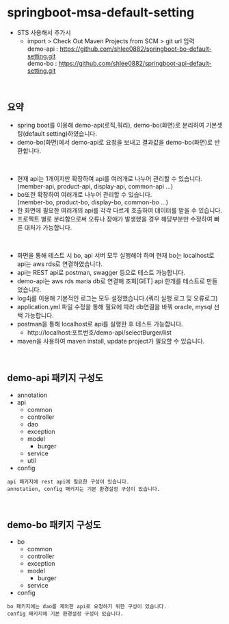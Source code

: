 # springboot-msa-default-setting

- STS 사용해서 추가시 
  - import > Check Out Maven Projects from SCM > git url 입력
  <br/>demo-api : https://github.com/shlee0882/springboot-bo-default-setting.git
  <br/>demo-bo  : https://github.com/shlee0882/springboot-api-default-setting.git

<br/>

## 요약
- spring boot를 이용해 demo-api(로직,쿼리), demo-bo(화면)로 분리하여 기본셋팅(default setting)하였습니다.
- demo-bo(화면)에서 demo-api로 요청을 보내고 결과값을 demo-bo(화면)로 반환합니다.

<br/>

- 현재 api는 1개이지만 확장하여 api를 여러개로 나누어 관리할 수 있습니다.
 <br/>(member-api, product-api, display-api, common-api ...)
- bo또한  확장하여 여러개로 나누어 관리할 수 있습니다.
 <br/>(member-bo, product-bo, display-bo, common-bo ...)
- 한 화면에 필요한 여러개의 api를 각각 다르게 호출하여 데이터를 받을 수 있습니다.
- 프로젝트 별로 분리함으로써 오류나 장애가 발생했을 경우 해당부분만 수정하여 빠른 대처가 가능합니다. 

<br/>

- 화면을 통해 테스트 시 bo, api 서버 모두 실행해야 하며 현재 bo는 localhost로 api는 aws rds로 연결하였습니다.
- api는 REST api로 postman, swagger 등으로 테스트 가능합니다.
- demo-api는 aws rds maria db로 연결해 조회[GET] api 한개를 테스트로 만들었습니다.
- log4j를 이용해 기본적인 로그는 모두 설정했습니다.(쿼리 실행 로그 및 오류로그) 
- application.yml 파일 수정을 통해 필요에 따라 db연결을 바꿔 oracle, mysql 선택 가능합니다.
- postman을 통해 localhost로 api를 실행한 후 테스트 가능합니다.
  - http://localhost:포트번호/demo-api/selectBurger/list
- maven을 사용하여 maven install, update project가 필요할 수 있습니다.


<br/>

## demo-api 패키지 구성도
- annotation
- api
  - common
  - controller
  - dao
  - exception
  - model
    - burger
  - service
  - util
- config

```text
api 패키지에 rest api에 필요한 구성이 있습니다.
annotation, config 패키지는 기본 환경설정 구성이 있습니다.
```

<br/>

## demo-bo 패키지 구성도
- bo
  - common
  - controller
  - exception
  - model
    - burger
  - service
- config

```text
bo 패키지에는 dao를 제외한 api로 요청하기 위한 구성이 있습니다.
config 패키지에 기본 환경설정 구성이 있습니다.
```
